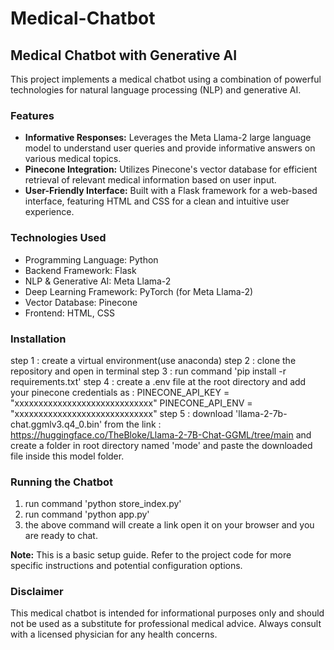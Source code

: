 # Medical-Chatbot
## Medical Chatbot with Generative AI

This project implements a medical chatbot using a combination of powerful technologies for natural language processing (NLP) and generative AI. 

### Features

* **Informative Responses:** Leverages the Meta Llama-2 large language model to understand user queries and provide informative answers on various medical topics.
* **Pinecone Integration:** Utilizes Pinecone's vector database for efficient retrieval of relevant medical information based on user input.
* **User-Friendly Interface:** Built with a Flask framework for a web-based interface, featuring HTML and CSS for a clean and intuitive user experience.

### Technologies Used

* Programming Language: Python
* Backend Framework: Flask
* NLP & Generative AI: Meta Llama-2
* Deep Learning Framework: PyTorch (for Meta Llama-2)
* Vector Database: Pinecone
* Frontend: HTML, CSS

### Installation

step 1 : create a virtual environment(use anaconda)
step 2 : clone the repository and open in terminal
step 3 : run command 'pip install -r requirements.txt'
step 4 : create a .env file at the root directory and add your pinecone credentials as :
        PINECONE_API_KEY = "xxxxxxxxxxxxxxxxxxxxxxxxxxxxx"
        PINECONE_API_ENV = "xxxxxxxxxxxxxxxxxxxxxxxxxxxxx"
step 5 : download 'llama-2-7b-chat.ggmlv3.q4_0.bin' from the link : https://huggingface.co/TheBloke/Llama-2-7B-Chat-GGML/tree/main
        and create a folder in root directory named 'mode' and paste the downloaded file inside this model folder.

### Running the Chatbot

1. run command 'python store_index.py'
2. run command 'python app.py'
3. the above command will create a link open it on your browser and you are ready to chat. 

**Note:** This is a basic setup guide. Refer to the project code for more specific instructions and potential configuration options.

### Disclaimer

This medical chatbot is intended for informational purposes only and should not be used as a substitute for professional medical advice. Always consult with a licensed physician for any health concerns.
